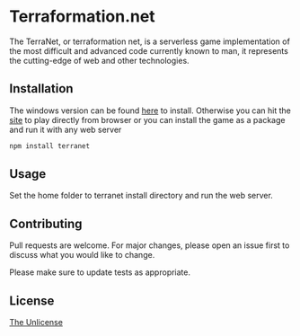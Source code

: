 
# Terraformation.net

The TerraNet, or terraformation net, is a serverless game implementation of the most difficult and advanced code currently known to man, it represents the cutting-edge of web and other technologies.

## Installation

The windows version can be found [here](https://pip.pypa.io/en/stable/) to install. Otherwise you can hit the [site](https://terraformation.net) to play directly from browser or you can install the game as a package and run it with any web server

```bash
npm install terranet
```

## Usage

Set the home folder to terranet install directory and run the web server.

## Contributing
Pull requests are welcome. For major changes, please open an issue first to discuss what you would like to change.

Please make sure to update tests as appropriate.

## License
[The Unlicense](https://choosealicense.com/licenses/mit/)